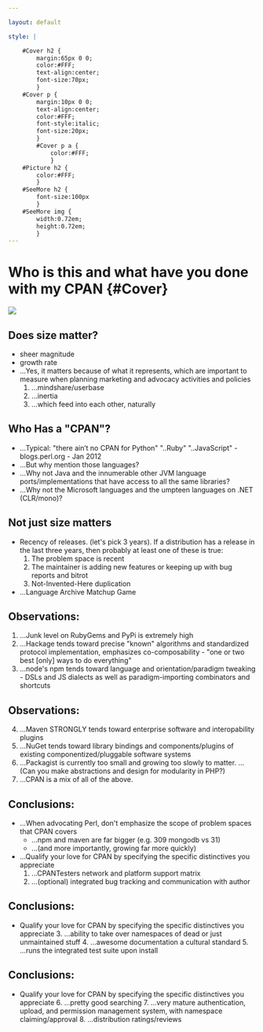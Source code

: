 ```yaml
---

layout: default

style: |

    #Cover h2 {
        margin:65px 0 0;
        color:#FFF;
        text-align:center;
        font-size:70px;
        }
    #Cover p {
        margin:10px 0 0;
        text-align:center;
        color:#FFF;
        font-style:italic;
        font-size:20px;
        }
        #Cover p a {
            color:#FFF;
            }
    #Picture h2 {
        color:#FFF;
        }
    #SeeMore h2 {
        font-size:100px
        }
    #SeeMore img {
        width:0.72em;
        height:0.72em;
        }
---
```


# Who is this and what have you done with my CPAN {#Cover}

![](pictures/cover.jpg)
<!-- photo by John Carey, fiftyfootshadows.net -->


## Does size matter?

- sheer magnitude
- growth rate
- ...Yes, it matters because of what it represents, which are important to measure when planning marketing and advocacy activities and policies
    1. ...mindshare/userbase
    2. ...inertia
    3. ...which feed into each other, naturally


## Who Has a "CPAN"?

* ...Typical: "there ain’t no CPAN for Python" "..Ruby" "..JavaScript" - blogs.perl.org - Jan 2012
* ...But why mention those languages?
* ...Why not Java and the innumerable other JVM language ports/implementations that have access to all the same libraries?
* ...Why not the Microsoft languages and the umpteen languages on .NET (CLR/mono)?


## Not just size matters

- Recency of releases.  (let's pick 3 years).  If a distribution has a release in the last three years, then probably at least one of these is true:
    1. The problem space is recent
    2. The maintainer is adding new features or keeping up with bug reports and bitrot
    3. Not-Invented-Here duplication
- ...Language Archive Matchup Game

## Observations:

1. ...Junk level on RubyGems and PyPi is extremely high
2. ...Hackage tends toward precise "known" algorithms and standardized protocol implementation, emphasizes co-composability - "one or two best [only] ways to do everything"
3. ...node's npm tends toward language and orientation/paradigm tweaking - DSLs and JS dialects as well as paradigm-importing combinators and shortcuts


## Observations:

4. ...Maven STRONGLY tends toward enterprise software and interopability plugins
5. ...NuGet tends toward library bindings and components/plugins of existing componentized/pluggable software systems
6. ...Packagist is currently too small and growing too slowly to matter.  ...(Can you make abstractions and design for modularity in PHP?)
7. ...CPAN is a mix of all of the above.

## Conclusions:

- ...When advocating Perl, don't emphasize the scope of problem spaces that CPAN covers
    - ...npm and maven are far bigger (e.g. 309 mongodb vs 31)
    - ...(and more importantly, growing far more quickly)
- ...Qualify your love for CPAN by specifying the specific distinctives you appreciate
    1. ...CPANTesters network and platform support matrix
    2. ...(optional) integrated bug tracking and communication with author

## Conclusions:

- Qualify your love for CPAN by specifying the specific distinctives you appreciate
    3. ...ability to take over namespaces of dead or just unmaintained stuff
    4. ...awesome documentation a cultural standard
    5. ...runs the integrated test suite upon install

## Conclusions:

- Qualify your love for CPAN by specifying the specific distinctives you appreciate
    6. ...pretty good searching
    7. ...very mature authentication, upload, and permission management system, with namespace claiming/approval
    8. ...distribution ratings/reviews


